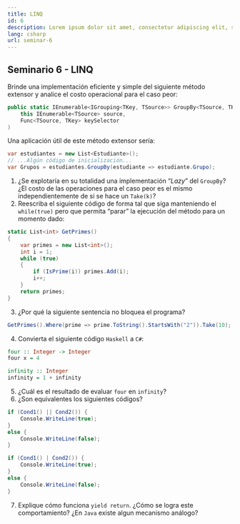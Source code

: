 ```yaml
---
title: LINQ
id: 6
description: Lorem ipsum dolor sit amet, consectetur adipiscing elit, sed do eiusmod tempor incididunt ut labore et dolore magna aliqua. Turpis tincidunt id aliquet risus feugiat.
lang: csharp
url: seminar-6
---
```


## Seminario 6 - LINQ

Brinde una implementación eficiente y simple del siguiente método extensor y analice el costo operacional para el caso peor:

```csharp
public static IEnumerable<IGrouping<TKey, TSource>> GroupBy<TSource, TKey>(
	this IEnumerable<TSource> source,
	Func<TSource, TKey> keySelector
)
```

Una aplicación útil de este método extensor sería:

```csharp
var estudiantes = new List<Estudiante>();
// ...Algún código de inicialización...
var Grupos = estudiantes.GroupBy(estudiante => estudiante.Grupo);
```

1. ¿Se explotaría en su totalidad una implementación “_Lazy_” del `GroupBy`? ¿El costo de las operaciones para el caso peor es el mismo independientemente de si se hace un `Take(k)`?
2. Reescriba el siguiente código de forma tal que siga manteniendo el `while(true)` pero que permita “parar” la ejecución del método para un momento dado:

```csharp
static List<int> GetPrimes()
{
    var primes = new List<int>();
    int i = 1;
    while (true)
    {
        if (IsPrime(i)) primes.Add(i);
        i++;
    }
    return primes;
}
```

3. ¿Por qué la siguiente sentencia no bloquea el programa?

```csharp
GetPrimes().Where(prime => prime.ToString().StartsWith("2")).Take(10);
```

4. Convierta el siguiente código `Haskell` a `C#`:

```haskell
four :: Integer -> Integer
four x = 4

infinity :: Integer
infinity = 1 + infinity
```

5. ¿Cuál es el resultado de evaluar `four` en `infinity`?
6. ¿Son equivalentes los siguientes códigos?

```csharp
if (Cond1() || Cond2()) {
    Console.WriteLine(true);
}
else {
    Console.WriteLine(false);
}
```

```csharp
if (Cond1() | Cond2()) {
    Console.WriteLine(true);
}
else {
    Console.WriteLine(false);
}
```

7. Explique cómo funciona `yield return`. ¿Cómo se logra este comportamiento? ¿En `Java` existe algun mecanismo análogo?
